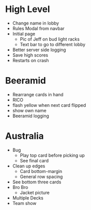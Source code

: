 # High Level
- Change name in lobby
- Rules Modal from navbar
- Initial page
  - Pic of Jeff on bud light racks
  - Text bar to go to different lobby
- Better server side logging
- Save high scores
- Restarts on crash

# Beeramid
- Rearrange cards in hand
- RICO
- flash yellow when next card flipped
- show own name
- Beeramid logging

# Australia
- Bug
  - Play top card before picking up
  - See final card
- Clean up edges
  - Card bottom-margin
  - General row spacing
- See bottom three cards
- Bro Bro
  - Jacket picture
- Multiple Decks
- Team show
